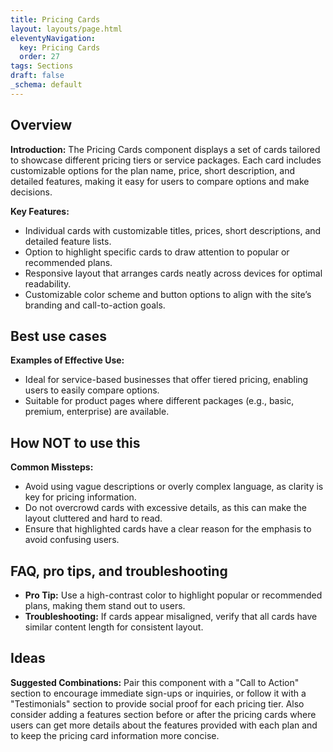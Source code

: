 ```yaml
---
title: Pricing Cards
layout: layouts/page.html
eleventyNavigation:
  key: Pricing Cards
  order: 27
tags: Sections
draft: false
_schema: default
---
```

## Overview
**Introduction:** The Pricing Cards component displays a set of cards tailored to showcase different pricing tiers or service packages. Each card includes customizable options for the plan name, price, short description, and detailed features, making it easy for users to compare options and make decisions.

**Key Features:** 
- Individual cards with customizable titles, prices, short descriptions, and detailed feature lists.
- Option to highlight specific cards to draw attention to popular or recommended plans.
- Responsive layout that arranges cards neatly across devices for optimal readability.
- Customizable color scheme and button options to align with the site’s branding and call-to-action goals.

## Best use cases
**Examples of Effective Use:** 
- Ideal for service-based businesses that offer tiered pricing, enabling users to easily compare options.
- Suitable for product pages where different packages (e.g., basic, premium, enterprise) are available.

## How **NOT** to use this
**Common Missteps:** 
- Avoid using vague descriptions or overly complex language, as clarity is key for pricing information.
- Do not overcrowd cards with excessive details, as this can make the layout cluttered and hard to read.
- Ensure that highlighted cards have a clear reason for the emphasis to avoid confusing users.

## FAQ, pro tips, and troubleshooting
- **Pro Tip:** Use a high-contrast color to highlight popular or recommended plans, making them stand out to users.
- **Troubleshooting:** If cards appear misaligned, verify that all cards have similar content length for consistent layout.

## Ideas
**Suggested Combinations:** Pair this component with a "Call to Action" section to encourage immediate sign-ups or inquiries, or follow it with a "Testimonials" section to provide social proof for each pricing tier. Also consider adding a features section before or after the pricing cards where users can get more details about the features provided with each plan and to keep the pricing card information more concise.


